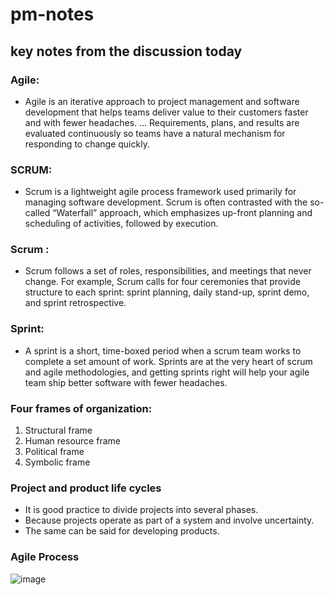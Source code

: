 # pm-notes
## key notes from the discussion today
### Agile: 
* Agile is an iterative approach to project management and software development that helps teams deliver value to their customers faster and with fewer headaches. ... Requirements, plans, and results are evaluated continuously so teams have a natural mechanism for responding to change quickly.
### SCRUM:
* Scrum is a lightweight agile process framework used primarily for managing software development. Scrum is often contrasted with the so-called “Waterfall” approach, which emphasizes up-front planning and scheduling of activities, followed by execution.
### Scrum :
* Scrum follows a set of roles, responsibilities, and meetings that never change. For example, Scrum calls for four ceremonies that provide structure to each sprint: sprint planning, daily stand-up, sprint demo, and sprint retrospective.
### Sprint:
* A sprint is a short, time-boxed period when a scrum team works to complete a set amount of work. Sprints are at the very heart of scrum and agile methodologies, and getting sprints right will help your agile team ship better software with fewer headaches.
### Four frames of organization:
1. Structural frame
2. Human resource frame
3. Political frame
4. Symbolic frame
### Project and product life cycles
* It is good practice to divide projects into several phases.
* Because projects operate as part of a system and involve uncertainty.
* The same can be said for developing products.

### Agile Process

![image](https://user-images.githubusercontent.com/77756728/118032353-30e2c400-b32d-11eb-9a3a-295e0f166b96.png)

